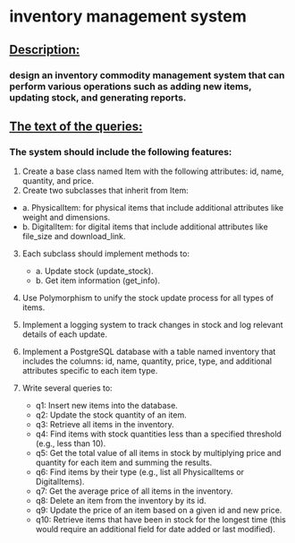 # inventory management system

## [Description:](https://github.com/markdown-it/markdown-it-sub)
### design an inventory  commodity management system that can perform various operations such as adding new items, updating stock, and generating reports.

## [The text of the queries:](https://github.com/markdown-it/markdown-it-sub)
### The system should include the following features:
1.  Create a base class named Item with the following attributes: id, name, quantity, and price.
2.  Create two subclasses that inherit from Item:
   - a. PhysicalItem: for physical items that include additional attributes like weight and dimensions.
   - b. DigitalItem: for digital items that include additional attributes like file_size and download_link.

3. Each subclass should implement methods to:
   - a. Update stock (update_stock).
   - b. Get item information (get_info).

4. Use Polymorphism to unify the stock update process for all types of items.
5. Implement a logging system to track changes in stock and log relevant details of each update.
6. Implement a PostgreSQL database with a table named inventory that includes the columns: id, name, quantity, price, type, and additional attributes specific to each item type.
7. Write several queries to:
   - q1: Insert new items into the database.
   - q2: Update the stock quantity of an item.
   - q3: Retrieve all items in the inventory.
   - q4: Find items with stock quantities less than a specified threshold (e.g., less than 10).
   - q5: Get the total value of all items in stock by multiplying price and quantity for each item and summing the results.
   - q6: Find items by their type (e.g., list all PhysicalItems or DigitalItems).
   - q7: Get the average price of all items in the inventory.
   - q8: Delete an item from the inventory by its id.
   - q9: Update the price of an item based on a given id and new price.
   - q10: Retrieve items that have been in stock for the longest time (this would require an additional field for date added or last modified).

